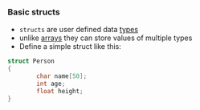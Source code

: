 ### Basic structs

- `structs` are user defined data [types](computer-science/docs/c/types.md)
- unlike [arrays](lecture-2-arrays.md) they can store values of multiple types
- Define a simple struct like this:
```c
struct Person
{
		char name[50];
		int age;
		float height;
}
```


